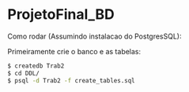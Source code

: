 # ProjetoFinal_BD

Como rodar (Assumindo instalacao do PostgresSQL):

Primeiramente crie o banco e as tabelas:
```bash
$ createdb Trab2
$ cd DDL/
$ psql -d Trab2 -f create_tables.sql
```
